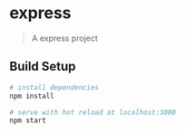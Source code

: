 # express

> A express project

## Build Setup

``` bash
# install dependencies
npm install

# serve with hot reload at localhost:3000
npm start

